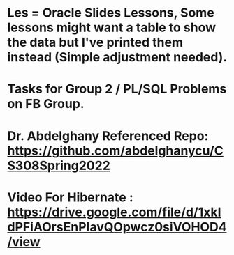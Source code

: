 # Les = Oracle Slides Lessons, Some lessons might want a table to show the data but I've printed them instead (Simple adjustment needed).
# Tasks for Group 2 / PL/SQL Problems on FB Group. 
# Dr. Abdelghany Referenced Repo: https://github.com/abdelghanycu/CS308Spring2022
# Video For Hibernate : https://drive.google.com/file/d/1xkIdPFiAOrsEnPIavQOpwcz0siVOHOD4/view
